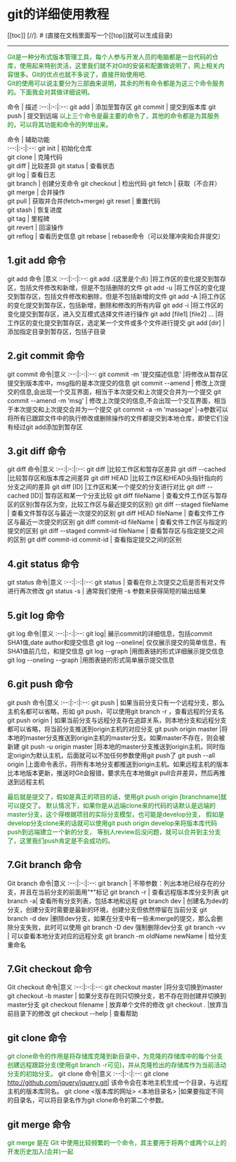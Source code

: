 # git的详细使用教程
[[toc]]  [//]: # (直接在文档里面写一个[[top]]就可以生成目录)
___

<font color='green'>
Git是一种分布式版本管理工具，每个人参与开发人员的电脑都是一台代码的仓库，使用起来特别灵活，这里我们就不对Git的安装和配置做说明了，网上相关内容很多。Git的优点也就不多说了，直接开始使用吧.<br/>
Git的使用可以说主要分为三部曲来说明，其余的所有命令都是为这三个命令服务的。下面我会对其做详细说明。<br/>
</font>  

命令 | 描述
:--:|:-:|:--:
git add | 添加至暂存区
git commit  | 提交到版本库
git push  | 提交到远端
<font color='green'>以上三个命令是最主要的命令了，其他的命令都是为其服务的，可以将其功能和命令的列举出来。</font>

命令 | 辅助功能	
:--:|:-:|:--:
git init | 初始化仓库	
git clone | 克隆代码	
git diff | 比较差异	
git status | 查看状态	
git log | 查看日志	
git branch | 创建分支命令	
git checkout | 检出代码	
git fetch | 获取（不合并）
git merge | 合并操作	
git pull | 获取并合并(fetch+merge)
git reset | 重置代码	
git stash | 恢复进度	
git tag | 里程碑	
git revert | 回滚操作	
git reflog | 查看历史信息	
git rebase | rebase命令（可以处理冲突和合并提交）

## 1.git add 命令
git add 命令	|意义
:--:|:-:|:--:
git add .(这里是个点)	|将工作区的变化提交到暂存区，包括文件修改和新增，但是不包括删除的文件
git add -u	|将工作区的变化提交到暂存区，包括文件修改和删除，但是不包括新增的文件
git add -A	|将工作区的变化提交到暂存区，包括新增，删除和修改的所有内容
git add -i	|将工作区的变化提交到暂存区，进入交互模式选择文件进行操作
git add [file1] [file2] ...	|将工作区的变化提交到暂存区，选定某一个文件或多个文件进行提交
git add [dir]  | 添加指定目录到暂存区，包括子目录

## 2.git commit 命令
git commit 命令|意义
:--:|:-:|:--:
git commit -m '提交描述信息' |将修改从暂存区提交到版本库中，msg指的是本次提交的信息
git commit --amend | 修改上次提交的信息,会出现一个交互界面，相当于本次提交和上次提交合并为一个提交
git commit --amend -m 'msg' | 修改上次提交的信息,不会出现一个交互界面，相当于本次提交和上次提交合并为一个提交
git commit -a -m 'massage'  |-a参数可以将所有已跟踪文件中的执行修改或删除操作的文件都提交到本地仓库，即使它们没有经过git add添加到暂存区

## 3.git diff 命令
git diff 命令|意义 
:--:|:-:|:--:
git diff	|比较工作区和暂存区差异
git diff --cached	|比较暂存区和版本库之间差异
git diff HEAD	|比较工作区和HEAD头指针指向的分支之间的差异
git diff [ID]	|工作区和某一个提交的分支进行对比
git diff --cached [ID]|	暂存区和某一个分支比较
git diff fileName  | 查看文件工作区与暂存区的区别(暂存区为空，比较工作区与最近提交的区别)
git diff --staged fileName |  查看文件暂存区与最近一次提交的区别
git diff HEAD fileName  | 查看文件工作区与最近一次提交的区别
git diff commit-id fileName | 查看文件工作区与指定的提交的区别
git diff --staged commit-id fileName | 查看暂存区与指定提交之间的区别
git diff commit-id commit-id | 查看指定提交之间的区别

## 4.git status 命令
git status 命令|意义 
:--:|:-:|:--:
git status | 查看在你上次提交之后是否有对文件进行再次修改
git status -s | 通常我们使用 -s 参数来获得简短的输出结果

## 5.git log 命令
git log 命令|意义 
:--:|:-:|:--:
git log|	展示commit的详细信息，包括commit SHA1值,date author和提交信息
git log --oneline|	仅仅展示提交的简单信息，有SHA1值前几位，和提交信息
git log --graph	|用图表链的形式详细展示提交信息
git log --oneling --graph	|用图表链的形式简单展示提交信息

## 6.git push 命令
git push 命令|意义 
:--:|:-:|:--:
git push  | 如果当前分支只有一个远程分支，那么主机名都可以省略，形如 git push，可以使用git branch -r ，查看远程的分支名
git push origin | 如果当前分支与远程分支存在追踪关系，则本地分支和远程分支都可以省略，将当前分支推送到origin主机的对应分支 
git push origin master	|将本地的master分支推送到origin主机的master分支。如果master不存在，则会被新建
git push -u origin master	|将本地的master分支推送到origin主机，同时指定origin为默认主机，后面就可以不加任何参数使用git push了
git push --all origin |上面命令表示，将所有本地分支都推送到origin主机。如果远程主机的版本比本地版本更新，推送时Git会报错，要求先在本地做git pull合并差异，然后再推送到远程主机

<font color='green'>最后就是提交了，假如是真正的项目的话，使用git push origin [branchname]就可以提交了。
默认情况下，如果你是从远端clone来的代码的话默认是远端的master分支，这个得根据项目的实际分支模型，也可能是develop分支，
假如是develop分支clone来的话就可以使用git push origin develop来将版本库代码push到远端建立一个新的分支，
等别人review后没问题，就可以合并到主分支了，这里我们push肯定是不会成功的。
</font>

## 7.Git branch 命令
Git branch 命令|意义 
:--:|:-:|:--:
git branch |  不带参数：列出本地已经存在的分支，并且在当前分支的前面用"*"标记
git branch -r  | 查看远程版本库分支列表 
git branch -a|  查看所有分支列表，包括本地和远程
git branch dev	|  创建名为dev的分支，创建分支时需要是最新的环境，创建分支但依然停留在当前分支
git branch -d dev |删除dev分支，如果在分支中有一些未merge的提交，那么会删除分支失败，此时可以使用 git branch -D dev 强制删除dev分支
git branch -vv  | 可以查看本地分支对应的远程分支
git branch -m oldName newName | 给分支重命名

## 7.Git checkout 命令
Git checkout 命令|意义 
:--:|:-:|:--:
git checkout master  |将分支切换到master
git checkout -b master | 如果分支存在则只切换分支，若不存在则创建并切换到master分支
git checkout filename  | 放弃单个文件的修改
git checkout . |放弃当前目录下的修改
git checkout --help |  查看帮助

## git clone 命令
<font color='green'>git clone命令的作用是将存储库克隆到新目录中，为克隆的存储库中的每个分支创建远程跟踪分支(使用git branch -r可见)，并从克隆检出的存储库作为当前活动分支的初始分支。</font>
git clone 命令|意义 
:--:|:-:|:--:
git clone http://github.com/jquery/jquery.git| 该命令会在本地主机生成一个目录，与远程主机的版本库同名。
git clone <版本库的网址> <本地目录名> |如果要指定不同的目录名，可以将目录名作为git clone命令的第二个参数。

## git merge 命令
<font color='green'>git merge 是在 Git 中使用比较频繁的一个命令，其主要用于将两个或两个以上的开发历史加入(合并)一起</font>